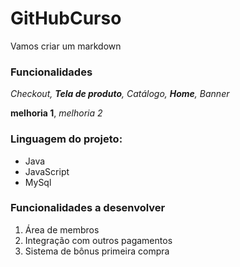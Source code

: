 # GitHubCurso

Vamos criar um markdown 

### Funcionalidades

_Checkout, __Tela de produto__, Catálogo, **Home**, Banner_

__melhoria 1__, _melhoria 2_

### Linguagem do projeto:

* Java
* JavaScript
* MySql

### Funcionalidades a desenvolver
1. Área de membros
2. Integração com outros pagamentos
3. Sistema de bônus primeira compra
